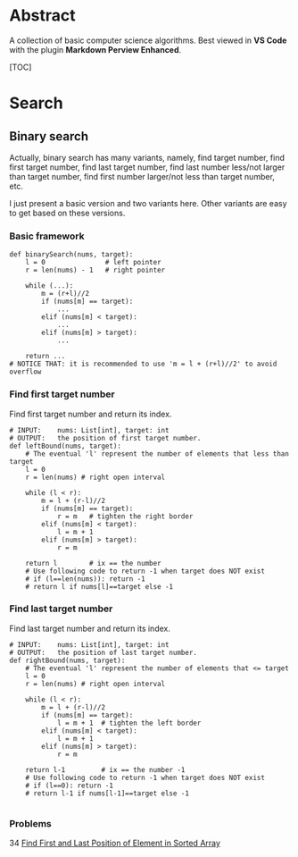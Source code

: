 # Abstract
A collection of basic computer science algorithms.
Best viewed in **VS Code** with the plugin **Markdown Perview Enhanced**.

[TOC]

# Search
## Binary search
Actually, binary search has many variants, namely, 
find target number,
find first target number,
find last target number,
find last number less/not larger than target number,
find first number larger/not less than target number,
etc.

I just present a basic version and two variants here. Other variants are easy to get based on these versions.
### Basic framework
```Python{.line-numbers}
def binarySearch(nums, target):
    l = 0               # left pointer
    r = len(nums) - 1   # right pointer

    while (...):
        m = (r+l)//2
        if (nums[m] == target):
            ...
        elif (nums[m] < target):
            ...
        elif (nums[m] > target):
            ...
    
    return ...
# NOTICE THAT: it is recommended to use 'm = l + (r+l)//2' to avoid overflow
```

### Find first target number
Find first target number and return its index. 
```python{.line-numbers}
# INPUT:    nums: List[int], target: int
# OUTPUT:   the position of first target number.
def leftBound(nums, target):
    # The eventual 'l' represent the number of elements that less than target
    l = 0
    r = len(nums) # right open interval

    while (l < r):
        m = l + (r-l)//2
        if (nums[m] == target):
            r = m   # tighten the right border
        elif (nums[m] < target):
            l = m + 1
        elif (nums[m] > target):
            r = m
    
    return l        # ix == the number
    # Use following code to return -1 when target does NOT exist
    # if (l==len(nums)): return -1
    # return l if nums[l]==target else -1
```

### Find last target number
Find last target number and return its index. 
```python{.line-numbers}
# INPUT:    nums: List[int], target: int
# OUTPUT:   the position of last target number.
def rightBound(nums, target):
    # The eventual 'l' represent the number of elements that <= target
    l = 0
    r = len(nums) # right open interval

    while (l < r):
        m = l + (r-l)//2
        if (nums[m] == target):
            l = m + 1  # tighten the left border
        elif (nums[m] < target):
            l = m + 1
        elif (nums[m] > target):
            r = m
    
    return l-1         # ix == the number -1
    # Use following code to return -1 when target does NOT exist
    # if (l==0): return -1
    # return l-1 if nums[l-1]==target else -1
    
```



### Problems
34 [Find First and Last Position of Element in Sorted Array](https://leetcode-cn.com/problems/find-first-and-last-position-of-element-in-sorted-array/)